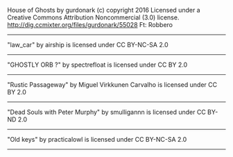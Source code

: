 House of Ghosts by gurdonark (c) copyright 2016 
Licensed under a Creative Commons Attribution Noncommercial  (3.0) 
license. http://dig.ccmixter.org/files/gurdonark/55028 Ft: Robbero

---

"law_car" by airship is licensed under CC BY-NC-SA 2.0

---

"GHOSTLY ORB ?" by spectrefloat is licensed under CC BY 2.0

---

"Rustic Passageway" by Miguel Virkkunen Carvalho is licensed under CC BY 2.0

---

"Dead Souls with Peter Murphy" by smulligannn is licensed under CC BY-ND 2.0

---

"Old keys" by practicalowl is licensed under CC BY-NC-SA 2.0

---
